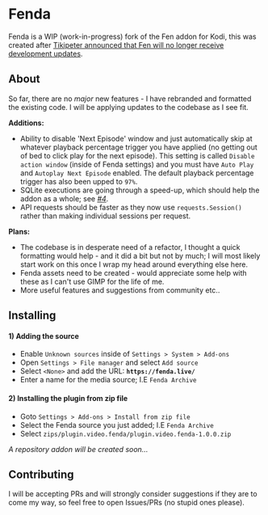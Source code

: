 # Fenda
Fenda is a WIP (work-in-progress) fork of the Fen addon for Kodi, this was created after [Tikipeter announced that Fen will no longer receive development updates](https://github.com/Tikipeter/repository.tikipeter/issues/331).

## About
So far, there are no *major* new features - I have rebranded and formatted the existing code. I will be applying updates to the codebase as I see fit.

**Additions:**
- Ability to disable 'Next Episode' window and just automatically skip at whatever playback percentage trigger you have applied (no getting out of bed to click play for the next episode). This setting is called `Disable action window` (inside of Fenda settings) and you must have `Auto Play` and `Autoplay Next Episode` enabled. The default playback percentage trigger has also been upped to `97%`.
- SQLite executions are going through a speed-up, which should help the addon as a whole; see *[#4](https://github.com/obfuscated-loop/plugin.video.fenda/issues/4)*.
- API requests should be faster as they now use `requests.Session()` rather than making individual sessions per request.

**Plans:**
- The codebase is in desperate need of a refactor, I thought a quick formatting would help - and it did a bit but not by much; I will most likely start work on this once I wrap my head around everything else here.
- Fenda assets need to be created - would appreciate some help with these as I can't use GIMP for the life of me.
- More useful features and suggestions from community etc..


## Installing
#### 1) Adding the source
- Enable `Unknown sources` inside of `Settings > System > Add-ons`
- Open `Settings > File manager` and select `Add source`
- Select `<None>` and add the URL: **`https://fenda.live/`**
- Enter a name for the media source; I.E `Fenda Archive`

#### 2) Installing the plugin from zip file
- Goto `Settings > Add-ons > Install from zip file`
- Select the Fenda source you just added; I.E `Fenda Archive`
- Select `zips/plugin.video.fenda/plugin.video.fenda-1.0.0.zip`

*A repository addon will be created soon...*

### 

## Contributing
I will be accepting PRs and will strongly consider suggestions if they are to come my way, so feel free to open Issues/PRs (no stupid ones please).